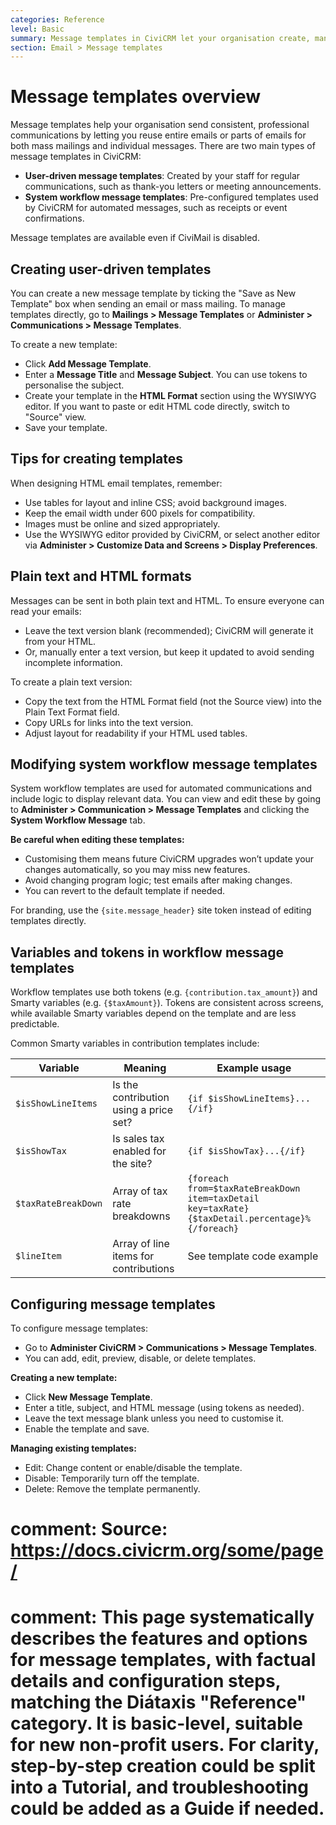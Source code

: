 ```yaml
---
categories: Reference
level: Basic
summary: Message templates in CiviCRM let your organisation create, manage, and personalise reusable email messages for mass mailings and automated system communications.
section: Email > Message templates
---
```


# Message templates overview

Message templates help your organisation send consistent, professional communications by letting you reuse entire emails or parts of emails for both mass mailings and individual messages. There are two main types of message templates in CiviCRM:

- **User-driven message templates**: Created by your staff for regular communications, such as thank-you letters or meeting announcements.
- **System workflow message templates**: Pre-configured templates used by CiviCRM for automated messages, such as receipts or event confirmations.

Message templates are available even if CiviMail is disabled.

## Creating user-driven templates

You can create a new message template by ticking the "Save as New Template" box when sending an email or mass mailing. To manage templates directly, go to **Mailings > Message Templates** or **Administer > Communications > Message Templates**.

To create a new template:

- Click **Add Message Template**.
- Enter a **Message Title** and **Message Subject**. You can use tokens to personalise the subject.
- Create your template in the **HTML Format** section using the WYSIWYG editor. If you want to paste or edit HTML code directly, switch to "Source" view.
- Save your template.

## Tips for creating templates

When designing HTML email templates, remember:

- Use tables for layout and inline CSS; avoid background images.
- Keep the email width under 600 pixels for compatibility.
- Images must be online and sized appropriately.
- Use the WYSIWYG editor provided by CiviCRM, or select another editor via **Administer > Customize Data and Screens > Display Preferences**.

## Plain text and HTML formats

Messages can be sent in both plain text and HTML. To ensure everyone can read your emails:

- Leave the text version blank (recommended); CiviCRM will generate it from your HTML.
- Or, manually enter a text version, but keep it updated to avoid sending incomplete information.

To create a plain text version:

- Copy the text from the HTML Format field (not the Source view) into the Plain Text Format field.
- Copy URLs for links into the text version.
- Adjust layout for readability if your HTML used tables.

## Modifying system workflow message templates

System workflow templates are used for automated communications and include logic to display relevant data. You can view and edit these by going to **Administer > Communication > Message Templates** and clicking the **System Workflow Message** tab.

**Be careful when editing these templates:**

- Customising them means future CiviCRM upgrades won’t update your changes automatically, so you may miss new features.
- Avoid changing program logic; test emails after making changes.
- You can revert to the default template if needed.

For branding, use the `{site.message_header}` site token instead of editing templates directly.

## Variables and tokens in workflow message templates

Workflow templates use both tokens (e.g. `{contribution.tax_amount}`) and Smarty variables (e.g. `{$taxAmount}`). Tokens are consistent across screens, while available Smarty variables depend on the template and are less predictable.

Common Smarty variables in contribution templates include:

| Variable              | Meaning                                  | Example usage                |
|-----------------------|------------------------------------------|------------------------------|
| `$isShowLineItems`    | Is the contribution using a price set?   | `{if $isShowLineItems}...{/if}` |
| `$isShowTax`          | Is sales tax enabled for the site?       | `{if $isShowTax}...{/if}`        |
| `$taxRateBreakDown`   | Array of tax rate breakdowns             | `{foreach from=$taxRateBreakDown item=taxDetail key=taxRate}{$taxDetail.percentage}%{/foreach}` |
| `$lineItem`           | Array of line items for contributions    | See template code example    |

## Configuring message templates

To configure message templates:

- Go to **Administer CiviCRM > Communications > Message Templates**.
- You can add, edit, preview, disable, or delete templates.

**Creating a new template:**

- Click **New Message Template**.
- Enter a title, subject, and HTML message (using tokens as needed).
- Leave the text message blank unless you need to customise it.
- Enable the template and save.

**Managing existing templates:**

- Edit: Change content or enable/disable the template.
- Disable: Temporarily turn off the template.
- Delete: Remove the template permanently.

# comment: Source: https://docs.civicrm.org/some/page/
# comment: This page systematically describes the features and options for message templates, with factual details and configuration steps, matching the Diátaxis "Reference" category. It is basic-level, suitable for new non-profit users. For clarity, step-by-step creation could be split into a Tutorial, and troubleshooting could be added as a Guide if needed.